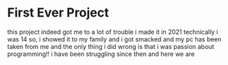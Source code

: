 # First Ever Project

this project indeed got me to a lot of trouble i made it in 2021 technically i was 14
so, i showed it to my family and i got smacked and my pc has been taken from me and the only thing i did wrong is that i was passion about programming!!
i have been struggling since then and here we are
